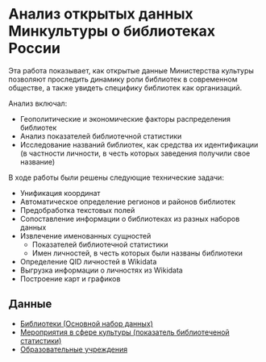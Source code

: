 # Анализ открытых данных Минкультуры о библиотеках России

Эта работа показывает, как открытые данные Министерства культуры позволяют проследить динамику роли библиотек в современном обществе, а также увидеть специфику библиотек как организаций.

Анализ включал: 
* Геополитические и экономические факторы распределения библиотек 
* Анализ показателей библиотечной статистики
* Исследование названий библиотек, как средства их идентификации (в частности личности, в честь которых заведения получили свое название) 

В ходе работы были решены следующие технические задачи: 
* Унификация координат
* Автоматическое определение регионов и районов библиотек 
* Предобработка текстовых полей
* Сопоставление информации о библиотеках из разных наборов данных
* Извлечение именованных сущностей 
  * Показателей библиотечной статистики
  * Имен личностей, в честь которых были названы библиотеки
* Определение QID личностей в Wikidata
* Выгрузка информации о личностях из Wikidata
* Построение карт и графиков


## Данные 
* [Библиотеки (Основной набор данных)](https://opendata.mkrf.ru/opendata/7705851331-libraries)
* [Мероприятия в сфере культуры (показатель библиотеченой статистики)](https://opendata.mkrf.ru/opendata/7705851331-libraries)
* [Образовательные учреждения](https://opendata.mkrf.ru/opendata/7705851331-education)
